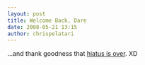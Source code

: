 ```yaml
---
layout: post
title: Welcome Back, Dare
date: 2008-05-21 13:15
author: chrispelatari
---
```

<p>...and thank goodness that <a href="http://25hoursaday.com/weblog/">hiatus is over</a>. XD</p>
